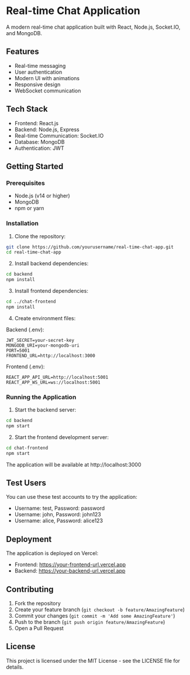 # Real-time Chat Application

A modern real-time chat application built with React, Node.js, Socket.IO, and MongoDB.

## Features

- Real-time messaging
- User authentication
- Modern UI with animations
- Responsive design
- WebSocket communication

## Tech Stack

- Frontend: React.js
- Backend: Node.js, Express
- Real-time Communication: Socket.IO
- Database: MongoDB
- Authentication: JWT

## Getting Started

### Prerequisites

- Node.js (v14 or higher)
- MongoDB
- npm or yarn

### Installation

1. Clone the repository:
```bash
git clone https://github.com/yourusername/real-time-chat-app.git
cd real-time-chat-app
```

2. Install backend dependencies:
```bash
cd backend
npm install
```

3. Install frontend dependencies:
```bash
cd ../chat-frontend
npm install
```

4. Create environment files:

Backend (.env):
```
JWT_SECRET=your-secret-key
MONGODB_URI=your-mongodb-uri
PORT=5001
FRONTEND_URL=http://localhost:3000
```

Frontend (.env):
```
REACT_APP_API_URL=http://localhost:5001
REACT_APP_WS_URL=ws://localhost:5001
```

### Running the Application

1. Start the backend server:
```bash
cd backend
npm start
```

2. Start the frontend development server:
```bash
cd chat-frontend
npm start
```

The application will be available at http://localhost:3000

## Test Users

You can use these test accounts to try the application:
- Username: test, Password: password
- Username: john, Password: john123
- Username: alice, Password: alice123

## Deployment

The application is deployed on Vercel:
- Frontend: https://your-frontend-url.vercel.app
- Backend: https://your-backend-url.vercel.app

## Contributing

1. Fork the repository
2. Create your feature branch (`git checkout -b feature/AmazingFeature`)
3. Commit your changes (`git commit -m 'Add some AmazingFeature'`)
4. Push to the branch (`git push origin feature/AmazingFeature`)
5. Open a Pull Request

## License

This project is licensed under the MIT License - see the LICENSE file for details. 